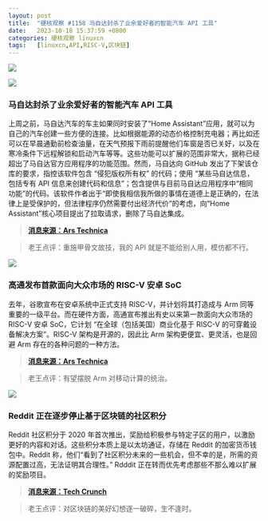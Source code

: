```yaml
---
layout: post
title:	"硬核观察 #1158 马自达封杀了业余爱好者的智能汽车 API 工具"
date:	2023-10-18 15:37:59 +0800 
categories:	硬核观察 linuxcn 
tags:	[linuxcn,API,RISC-V,区块链]
---
```



![](/Asserts/Images//attachment/album/202310/18/153705wzlvlirrddnb4rr4.jpg)


![](/Asserts/Images//attachment/album/202310/18/153715rkt1xmv8dmo5omzt.jpg)


### 马自达封杀了业余爱好者的智能汽车 API 工具


上周之前，马自达汽车的车主如果同时安装了“Home Assistant”应用，就可以为自己的汽车创建一些方便的连接。比如根据能源的动态价格控制充电器；再比如还可以在早晨通勤前检查油量，在天气预报下雨前提醒他们车窗是否已关好，以及在寒冷条件下远程解锁和启动汽车等等。这些功能可以扩展的范围非常大，据称已经超出了马自达官方应用程序的功能范围。然而，马自达向 GitHub 发出了下架该仓库的要求，指控该软件包含 “侵犯版权所有权” 的代码；使用 “某些马自达信息，包括专有 API 信息来创建代码和信息”；包含提供与目前马自达应用程序中“相同功能”的代码。该软件作者出于“即使我相信我所做的事情在道德上是正确的，在法律上是受保护的，但法律程序仍然需要付出经济代价”的考虑，向“Home Assistant”核心项目提出了拉取请求，删除了马自达集成。



> 
> **[消息来源：Ars Technica](https://arstechnica.com/cars/2023/10/mazdas-dmca-takedown-kills-a-hobbyists-smart-car-api-tool/)**
> 
> 
> 



> 
> 老王点评：重施甲骨文故技，我的 API 就是不能给别人用，模仿都不行。
> 
> 
> 


![](/Asserts/Images//attachment/album/202310/18/153724g44maawazuufa5cc.jpg)


### 高通发布首款面向大众市场的 RISC-V 安卓 SoC


去年，谷歌宣布在安卓系统中正式支持 RISC-V，并计划将其打造成与 Arm 同等重要的一级平台。而在硬件方面，高通宣布推出有史以来第一款面向大众市场的 RISC-V 安卓 SoC，它计划 “在全球（包括美国）商业化基于 RISC-V 的可穿戴设备解决方案”。RISC-V 架构是开源的，因此比 Arm 架构更便宜、更灵活，也是回避 Arm 存在的各种问题的一种方法。



> 
> **[消息来源：Ars Technica](https://arstechnica.com/gadgets/2023/10/qualcomm-announces-first-ever-mass-market-risc-v-android-soc/)**
> 
> 
> 



> 
> 老王点评：有望摆脱 Arm 对移动计算的统治。
> 
> 
> 


![](/Asserts/Images//attachment/album/202310/18/153735xn2zdydzcettsm52.jpg)


### Reddit 正在逐步停止基于区块链的社区积分


Reddit 社区积分于 2020 年首次推出，奖励给积极参与特定子区的用户，以激励更好的内容和对话。这些积分本质上是以太坊通证，存储在 Reddit 的加密货币钱包中。Reddit 称，他们“看到了社区积分未来的一些机会，但不幸的是，所需的资源配置过高，无法证明其合理性。” Rdddit 正在转而优先考虑那些不那么难以扩展的奖励项目。



> 
> **[消息来源：Tech Crunch](https://techcrunch.com/2023/10/17/reddit-is-phasing-out-community-points-blockchain-rewards/)**
> 
> 
> 



> 
> 老王点评：对区块链的美好幻想逐一破碎，生不逢时。
> 
> 
>
